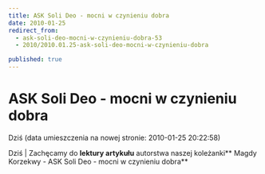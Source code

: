 ```yaml
---
title: ASK Soli Deo - mocni w czynieniu dobra
date: 2010-01-25
redirect_from: 
  - ask-soli-deo-mocni-w-czynieniu-dobra-53
  - 2010/2010.01.25-ask-soli-deo-mocni-w-czynieniu-dobra

published: true
---
```




# ASK Soli Deo - mocni w czynieniu dobra

<time>Dziś (data umieszczenia na nowej stronie: 2010-01-25 20:22:58)</time>

Dziś | Zachęcamy do **lektury artykułu** autorstwa naszej koleżanki** Magdy Korzekwy - ASK Soli Deo - mocni w czynieniu dobra** 

<!--{{json:{"created_date":"2010-01-25 20:22:58","publish_down":"0000-00-00 00:00:00","id":"851"}}}-->